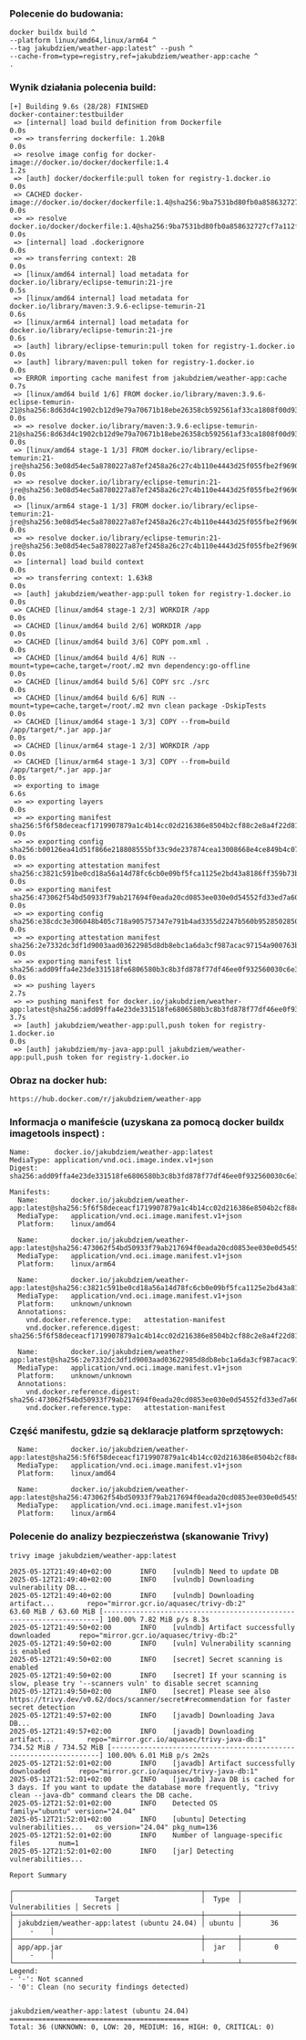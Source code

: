 ### Polecenie do budowania:
```
docker buildx build ^
--platform linux/amd64,linux/arm64 ^
--tag jakubdziem/weather-app:latest^ --push ^
--cache-from=type=registry,ref=jakubdziem/weather-app:cache ^
. 
```
### Wynik działania polecenia build:
``` 
[+] Building 9.6s (28/28) FINISHED                                                                                                                                                    docker-container:testbuilder
 => [internal] load build definition from Dockerfile                                                                                                                                                          0.0s
 => => transferring dockerfile: 1.20kB                                                                                                                                                                        0.0s
 => resolve image config for docker-image://docker.io/docker/dockerfile:1.4                                                                                                                                   1.2s
 => [auth] docker/dockerfile:pull token for registry-1.docker.io                                                                                                                                              0.0s
 => CACHED docker-image://docker.io/docker/dockerfile:1.4@sha256:9ba7531bd80fb0a858632727cf7a112fbfd19b17e94c4e84ced81e24ef1a0dbc                                                                             0.0s
 => => resolve docker.io/docker/dockerfile:1.4@sha256:9ba7531bd80fb0a858632727cf7a112fbfd19b17e94c4e84ced81e24ef1a0dbc                                                                                        0.0s
 => [internal] load .dockerignore                                                                                                                                                                             0.0s
 => => transferring context: 2B                                                                                                                                                                               0.0s
 => [linux/amd64 internal] load metadata for docker.io/library/eclipse-temurin:21-jre                                                                                                                         0.5s
 => [linux/amd64 internal] load metadata for docker.io/library/maven:3.9.6-eclipse-temurin-21                                                                                                                 0.6s
 => [linux/arm64 internal] load metadata for docker.io/library/eclipse-temurin:21-jre                                                                                                                         0.6s
 => [auth] library/eclipse-temurin:pull token for registry-1.docker.io                                                                                                                                        0.0s
 => [auth] library/maven:pull token for registry-1.docker.io                                                                                                                                                  0.0s
 => ERROR importing cache manifest from jakubdziem/weather-app:cache                                                                                                                                          0.7s
 => [linux/amd64 build 1/6] FROM docker.io/library/maven:3.9.6-eclipse-temurin-21@sha256:8d63d4c1902cb12d9e79a70671b18ebe26358cb592561af33ca1808f00d935cb                                                     0.0s
 => => resolve docker.io/library/maven:3.9.6-eclipse-temurin-21@sha256:8d63d4c1902cb12d9e79a70671b18ebe26358cb592561af33ca1808f00d935cb                                                                       0.0s
 => [linux/amd64 stage-1 1/3] FROM docker.io/library/eclipse-temurin:21-jre@sha256:3e08d54ec5a8780227a87ef2458a26c27c4b110e4443d25f055fbe2f96907139                                                           0.0s
 => => resolve docker.io/library/eclipse-temurin:21-jre@sha256:3e08d54ec5a8780227a87ef2458a26c27c4b110e4443d25f055fbe2f96907139                                                                               0.0s
 => [linux/arm64 stage-1 1/3] FROM docker.io/library/eclipse-temurin:21-jre@sha256:3e08d54ec5a8780227a87ef2458a26c27c4b110e4443d25f055fbe2f96907139                                                           0.0s
 => => resolve docker.io/library/eclipse-temurin:21-jre@sha256:3e08d54ec5a8780227a87ef2458a26c27c4b110e4443d25f055fbe2f96907139                                                                               0.0s
 => [internal] load build context                                                                                                                                                                             0.0s
 => => transferring context: 1.63kB                                                                                                                                                                           0.0s
 => [auth] jakubdziem/weather-app:pull token for registry-1.docker.io                                                                                                                                         0.0s
 => CACHED [linux/amd64 stage-1 2/3] WORKDIR /app                                                                                                                                                             0.0s
 => CACHED [linux/amd64 build 2/6] WORKDIR /app                                                                                                                                                               0.0s
 => CACHED [linux/amd64 build 3/6] COPY pom.xml .                                                                                                                                                             0.0s
 => CACHED [linux/amd64 build 4/6] RUN --mount=type=cache,target=/root/.m2 mvn dependency:go-offline                                                                                                          0.0s
 => CACHED [linux/amd64 build 5/6] COPY src ./src                                                                                                                                                             0.0s
 => CACHED [linux/amd64 build 6/6] RUN --mount=type=cache,target=/root/.m2 mvn clean package -DskipTests                                                                                                      0.0s
 => CACHED [linux/amd64 stage-1 3/3] COPY --from=build /app/target/*.jar app.jar                                                                                                                              0.0s
 => CACHED [linux/arm64 stage-1 2/3] WORKDIR /app                                                                                                                                                             0.0s
 => CACHED [linux/arm64 stage-1 3/3] COPY --from=build /app/target/*.jar app.jar                                                                                                                              0.0s
 => exporting to image                                                                                                                                                                                        6.6s
 => => exporting layers                                                                                                                                                                                       0.0s
 => => exporting manifest sha256:5f6f58deceacf1719907879a1c4b14cc02d216386e8504b2cf88c2e8a4f22d81                                                                                                             0.0s
 => => exporting config sha256:b00126ea41d51f866e218808555bf33c9de237874cea13008668e4ce849b4c07                                                                                                               0.0s
 => => exporting attestation manifest sha256:c3821c591be0cd18a56a14d78fc6cb0e09bf5fca1125e2bd43a8186ff359b73b                                                                                                 0.0s
 => => exporting manifest sha256:473062f54bd50933f79ab217694f0eada20cd0853ee030e0d54552fd33ed7a60                                                                                                             0.0s
 => => exporting config sha256:e38cdc3e306048b405c718a905757347e791b4ad3355d2247b560b9528502850                                                                                                               0.0s
 => => exporting attestation manifest sha256:2e7332dc3df1d9003aad03622985d8db8ebc1a6da3cf987acac97154a900763b                                                                                                 0.0s
 => => exporting manifest list sha256:add09ffa4e23de331518fe6806580b3c8b3fd878f77df46ee0f932560030c6e3                                                                                                        0.0s
 => => pushing layers                                                                                                                                                                                         2.7s
 => => pushing manifest for docker.io/jakubdziem/weather-app:latest@sha256:add09ffa4e23de331518fe6806580b3c8b3fd878f77df46ee0f932560030c6e3                                                                   3.7s
 => [auth] jakubdziem/weather-app:pull,push token for registry-1.docker.io                                                                                                                                    0.0s
 => [auth] jakubdziem/my-java-app:pull jakubdziem/weather-app:pull,push token for registry-1.docker.io
```

### Obraz na docker hub:
``` https://hub.docker.com/r/jakubdziem/weather-app ```


### Informacja o manifeście (uzyskana za pomocą docker buildx imagetools inspect) :
``` 
Name:      docker.io/jakubdziem/weather-app:latest
MediaType: application/vnd.oci.image.index.v1+json
Digest:    sha256:add09ffa4e23de331518fe6806580b3c8b3fd878f77df46ee0f932560030c6e3

Manifests:
  Name:        docker.io/jakubdziem/weather-app:latest@sha256:5f6f58deceacf1719907879a1c4b14cc02d216386e8504b2cf88c2e8a4f22d81
  MediaType:   application/vnd.oci.image.manifest.v1+json
  Platform:    linux/amd64

  Name:        docker.io/jakubdziem/weather-app:latest@sha256:473062f54bd50933f79ab217694f0eada20cd0853ee030e0d54552fd33ed7a60
  MediaType:   application/vnd.oci.image.manifest.v1+json
  Platform:    linux/arm64

  Name:        docker.io/jakubdziem/weather-app:latest@sha256:c3821c591be0cd18a56a14d78fc6cb0e09bf5fca1125e2bd43a8186ff359b73b
  MediaType:   application/vnd.oci.image.manifest.v1+json
  Platform:    unknown/unknown
  Annotations:
    vnd.docker.reference.type:   attestation-manifest
    vnd.docker.reference.digest: sha256:5f6f58deceacf1719907879a1c4b14cc02d216386e8504b2cf88c2e8a4f22d81

  Name:        docker.io/jakubdziem/weather-app:latest@sha256:2e7332dc3df1d9003aad03622985d8db8ebc1a6da3cf987acac97154a900763b
  MediaType:   application/vnd.oci.image.manifest.v1+json
  Platform:    unknown/unknown
  Annotations:
    vnd.docker.reference.digest: sha256:473062f54bd50933f79ab217694f0eada20cd0853ee030e0d54552fd33ed7a60
    vnd.docker.reference.type:   attestation-manifest
```

### Część manifestu, gdzie są deklaracje platform sprzętowych:
``` 
  Name:        docker.io/jakubdziem/weather-app:latest@sha256:5f6f58deceacf1719907879a1c4b14cc02d216386e8504b2cf88c2e8a4f22d81
  MediaType:   application/vnd.oci.image.manifest.v1+json
  Platform:    linux/amd64

  Name:        docker.io/jakubdziem/weather-app:latest@sha256:473062f54bd50933f79ab217694f0eada20cd0853ee030e0d54552fd33ed7a60
  MediaType:   application/vnd.oci.image.manifest.v1+json
  Platform:    linux/arm64
``` 
### Polecenie do analizy bezpieczeństwa (skanowanie Trivy)
```
trivy image jakubdziem/weather-app:latest
```
```
2025-05-12T21:49:40+02:00       INFO    [vulndb] Need to update DB
2025-05-12T21:49:40+02:00       INFO    [vulndb] Downloading vulnerability DB...
2025-05-12T21:49:40+02:00       INFO    [vulndb] Downloading artifact...        repo="mirror.gcr.io/aquasec/trivy-db:2"
63.60 MiB / 63.60 MiB [---------------------------------------------------------------------] 100.00% 7.82 MiB p/s 8.3s
2025-05-12T21:49:50+02:00       INFO    [vulndb] Artifact successfully downloaded       repo="mirror.gcr.io/aquasec/trivy-db:2"
2025-05-12T21:49:50+02:00       INFO    [vuln] Vulnerability scanning is enabled
2025-05-12T21:49:50+02:00       INFO    [secret] Secret scanning is enabled
2025-05-12T21:49:50+02:00       INFO    [secret] If your scanning is slow, please try '--scanners vuln' to disable secret scanning
2025-05-12T21:49:50+02:00       INFO    [secret] Please see also https://trivy.dev/v0.62/docs/scanner/secret#recommendation for faster secret detection
2025-05-12T21:49:57+02:00       INFO    [javadb] Downloading Java DB...
2025-05-12T21:49:57+02:00       INFO    [javadb] Downloading artifact...        repo="mirror.gcr.io/aquasec/trivy-java-db:1"
734.52 MiB / 734.52 MiB [-------------------------------------------------------------------] 100.00% 6.01 MiB p/s 2m2s
2025-05-12T21:52:01+02:00       INFO    [javadb] Artifact successfully downloaded       repo="mirror.gcr.io/aquasec/trivy-java-db:1"
2025-05-12T21:52:01+02:00       INFO    [javadb] Java DB is cached for 3 days. If you want to update the database more frequently, "trivy clean --java-db" command clears the DB cache.
2025-05-12T21:52:01+02:00       INFO    Detected OS     family="ubuntu" version="24.04"
2025-05-12T21:52:01+02:00       INFO    [ubuntu] Detecting vulnerabilities...   os_version="24.04" pkg_num=136
2025-05-12T21:52:01+02:00       INFO    Number of language-specific files       num=1
2025-05-12T21:52:01+02:00       INFO    [jar] Detecting vulnerabilities...

Report Summary

┌──────────────────────────────────────────────┬────────┬─────────────────┬─────────┐
│                    Target                    │  Type  │ Vulnerabilities │ Secrets │
├──────────────────────────────────────────────┼────────┼─────────────────┼─────────┤
│ jakubdziem/weather-app:latest (ubuntu 24.04) │ ubuntu │       36        │    -    │
├──────────────────────────────────────────────┼────────┼─────────────────┼─────────┤
│ app/app.jar                                  │  jar   │        0        │    -    │
└──────────────────────────────────────────────┴────────┴─────────────────┴─────────┘
Legend:
- '-': Not scanned
- '0': Clean (no security findings detected)


jakubdziem/weather-app:latest (ubuntu 24.04)
============================================
Total: 36 (UNKNOWN: 0, LOW: 20, MEDIUM: 16, HIGH: 0, CRITICAL: 0)
```

